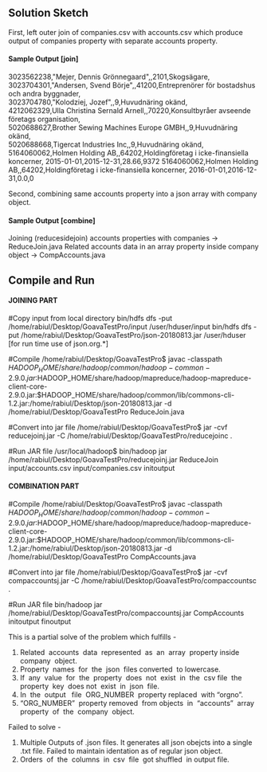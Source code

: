 Solution Sketch
-------------------
First, left outer join of companies.csv with accounts.csv which produce output of companies property with separate accounts property. 

#### Sample Output [join]  
3023562238,"Mejer\, Dennis Grönnegaard",,2101,Skogsägare,	
3023704301,"Andersen\, Svend Börje",,41200,Entreprenörer för bostadshus och andra byggnader,	
3023704780,"Kolodziej\, Jozef",,9,Huvudnäring okänd,	
4212062329,Ulla Christina Sernald Arnell,,70220,Konsultbyråer avseende företags organisation,	
5020688627,Brother Sewing Machines Europe GMBH,,9,Huvudnäring okänd,	
5020688668,Tigercat Industries Inc,,9,Huvudnäring okänd,	
5164060062,Holmen Holding AB,,64202,Holdingföretag i icke-finansiella koncerner,	2015-01-01,2015-12-31,28.66,9372
5164060062,Holmen Holding AB,,64202,Holdingföretag i icke-finansiella koncerner,	2016-01-01,2016-12-31,0.0,0

Second, combining same accounts property into a json array with company object.

#### Sample Output [combine]  

Joining (reducesidejoin) accounts properties with companies -> ReduceJoin.java
Related accounts data in an array property inside company object -> CompAccounts.java


Compile and Run
---------------------

#### JOINING PART
#Copy input from local directory
bin/hdfs dfs -put /home/rabiul/Desktop/GoavaTestPro/input /user/hduser/input
bin/hdfs dfs -put /home/rabiul/Desktop/GoavaTestPro/json-20180813.jar /user/hduser [for run time use of json.org.*]

#Compile
/home/rabiul/Desktop/GoavaTestPro$ javac -classpath $HADOOP_HOME/share/hadoop/common/hadoop-common-2.9.0.jar:$HADOOP_HOME/share/hadoop/mapreduce/hadoop-mapreduce-client-core-2.9.0.jar:$HADOOP_HOME/share/hadoop/common/lib/commons-cli-1.2.jar:/home/rabiul/Desktop/json-20180813.jar -d /home/rabiul/Desktop/GoavaTestPro ReduceJoin.java

#Convert into jar file 
/home/rabiul/Desktop/GoavaTestPro$ jar -cvf reducejoinj.jar -C /home/rabiul/Desktop/GoavaTestPro/reducejoinc .

#Run JAR file
/usr/local/hadoop$ bin/hadoop jar /home/rabiul/Desktop/GoavaTestPro/reducejoinj.jar ReduceJoin input/accounts.csv input/companies.csv initoutput


#### COMBINATION PART
#Compile
/home/rabiul/Desktop/GoavaTestPro$ javac -classpath $HADOOP_HOME/share/hadoop/common/hadoop-common-2.9.0.jar:$HADOOP_HOME/share/hadoop/mapreduce/hadoop-mapreduce-client-core-2.9.0.jar:$HADOOP_HOME/share/hadoop/common/lib/commons-cli-1.2.jar:/home/rabiul/Desktop/json-20180813.jar -d /home/rabiul/Desktop/GoavaTestPro CompAccounts.java

#Convert into jar file
/home/rabiul/Desktop/GoavaTestPro$ jar -cvf compaccountsj.jar -C /home/rabiul/Desktop/GoavaTestPro/compaccountsc .

#Run JAR file
bin/hadoop jar /home/rabiul/Desktop/GoavaTestPro/compaccountsj.jar CompAccounts initoutput finoutput


This is a partial solve of the problem which fulfills -
1. Related​ ​ accounts​ ​ data​ ​ represented​ ​ as​ ​ an​ ​ array​ ​ property​ ​ inside company​ ​ object.
2. Property​ ​ names​ ​ for​ ​ the​ ​ json​ ​ files​​ converted​ ​ to​ ​ lowercase.
3. If​ ​ any​ ​ value​ ​ for​ ​ the​ ​ property​ ​ does​ ​ not​ ​ exist​ ​ in​ ​ the​ ​ csv​ ​ file​ ​ the​ ​ property​ ​ key​ ​ does​ ​not​ ​ exist​ ​ in​ ​ json​ ​ file.​
4. In​ ​ the​ ​ output​ ​ ​ file​ ​ ORG_NUMBER​ ​ property​ replaced​ ​ with​ ​ “orgno”.
5. “ORG_NUMBER”​ ​ property​​ removed​ ​ from​​ objects​ ​ in​ ​ “accounts”​ ​ array property​ ​ of​ ​ the​ ​ company​ ​ object.

Failed to solve -
1. Multiple Outputs of .json files. It generates all json obejcts into a single .txt file. Failed to maintain identation as of regular json object. 
2. Orders​ ​ of​ ​ the​ ​ columns​ ​ in​ ​ csv​ ​ file​​ ​ got shuffled ​ in output file.
